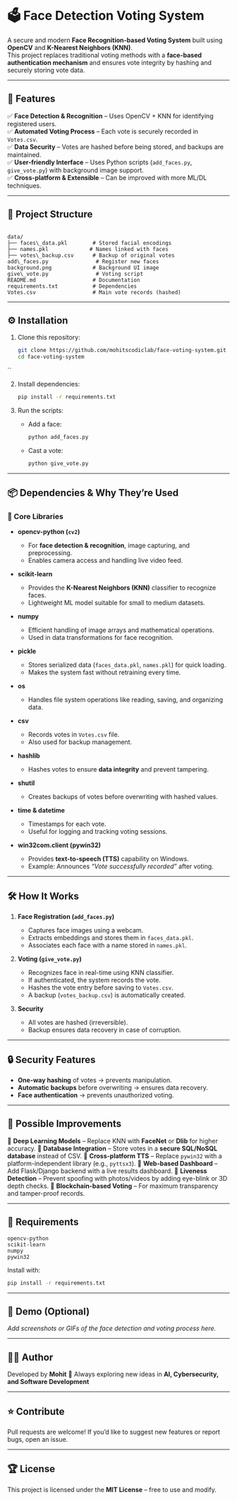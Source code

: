 ﻿# 🗳️ Face Detection Voting System

A secure and modern **Face Recognition-based Voting System** built using **OpenCV** and **K-Nearest Neighbors (KNN)**.  
This project replaces traditional voting methods with a **face-based authentication mechanism** and ensures vote integrity by hashing and securely storing vote data.

---

## 🚀 Features

✅ **Face Detection & Recognition** – Uses OpenCV + KNN for identifying registered users.  
✅ **Automated Voting Process** – Each vote is securely recorded in `Votes.csv`.  
✅ **Data Security** – Votes are hashed before being stored, and backups are maintained.  
✅ **User-friendly Interface** – Uses Python scripts (`add_faces.py`, `give_vote.py`) with background image support.  
✅ **Cross-platform & Extensible** – Can be improved with more ML/DL techniques.  

---

## 📂 Project Structure

```

data/
├── faces\_data.pkl        # Stored facial encodings
├── names.pkl             # Names linked with faces
├── votes\_backup.csv      # Backup of original votes
add\_faces.py               # Register new faces
background.png             # Background UI image
give\_vote.py               # Voting script
README.md                  # Documentation
requirements.txt           # Dependencies
Votes.csv                  # Main vote records (hashed)

````

---

## ⚙️ Installation

1. Clone this repository:
   ```bash
   git clone https://github.com/mohitscodiclab/face-voting-system.git
   cd face-voting-system
``

2. Install dependencies:

   ```bash
   pip install -r requirements.txt
   ```

3. Run the scripts:

   * Add a face:

     ```bash
     python add_faces.py
     ```
   * Cast a vote:

     ```bash
     python give_vote.py
     ```

---

## 📦 Dependencies & Why They’re Used

### 🔹 Core Libraries

* **opencv-python (`cv2`)**

  * For **face detection & recognition**, image capturing, and preprocessing.
  * Enables camera access and handling live video feed.

* **scikit-learn**

  * Provides the **K-Nearest Neighbors (KNN)** classifier to recognize faces.
  * Lightweight ML model suitable for small to medium datasets.

* **numpy**

  * Efficient handling of image arrays and mathematical operations.
  * Used in data transformations for face recognition.

* **pickle**

  * Stores serialized data (`faces_data.pkl`, `names.pkl`) for quick loading.
  * Makes the system fast without retraining every time.

* **os**

  * Handles file system operations like reading, saving, and organizing data.

* **csv**

  * Records votes in `Votes.csv` file.
  * Also used for backup management.

* **hashlib**

  * Hashes votes to ensure **data integrity** and prevent tampering.

* **shutil**

  * Creates backups of votes before overwriting with hashed values.

* **time & datetime**

  * Timestamps for each vote.
  * Useful for logging and tracking voting sessions.

* **win32com.client (pywin32)**

  * Provides **text-to-speech (TTS)** capability on Windows.
  * Example: Announces *“Vote successfully recorded”* after voting.

---

## 🛠️ How It Works

1. **Face Registration (`add_faces.py`)**

   * Captures face images using a webcam.
   * Extracts embeddings and stores them in `faces_data.pkl`.
   * Associates each face with a name stored in `names.pkl`.

2. **Voting (`give_vote.py`)**

   * Recognizes face in real-time using KNN classifier.
   * If authenticated, the system records the vote.
   * Hashes the vote entry before saving to `Votes.csv`.
   * A backup (`votes_backup.csv`) is automatically created.

3. **Security**

   * All votes are hashed (irreversible).
   * Backup ensures data recovery in case of corruption.

---

## 🔒 Security Features

* **One-way hashing** of votes → prevents manipulation.
* **Automatic backups** before overwriting → ensures data recovery.
* **Face authentication** → prevents unauthorized voting.

---

## 🚀 Possible Improvements

🔹 **Deep Learning Models** – Replace KNN with **FaceNet** or **Dlib** for higher accuracy.
🔹 **Database Integration** – Store votes in a **secure SQL/NoSQL database** instead of CSV.
🔹 **Cross-platform TTS** – Replace `pywin32` with a platform-independent library (e.g., `pyttsx3`).
🔹 **Web-based Dashboard** – Add Flask/Django backend with a live results dashboard.
🔹 **Liveness Detection** – Prevent spoofing with photos/videos by adding eye-blink or 3D depth checks.
🔹 **Blockchain-based Voting** – For maximum transparency and tamper-proof records.

---

## 📜 Requirements

```
opencv-python
scikit-learn
numpy
pywin32
```

Install with:

```bash
pip install -r requirements.txt
```

---

## 📸 Demo (Optional)

*Add screenshots or GIFs of the face detection and voting process here.*

---

## 👨‍💻 Author

Developed by **Mohit**
🚀 Always exploring new ideas in **AI, Cybersecurity, and Software Development**

---

## ⭐ Contribute

Pull requests are welcome!
If you’d like to suggest new features or report bugs, open an issue.

---

## 🏆 License

This project is licensed under the **MIT License** – free to use and modify.


